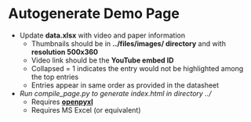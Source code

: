 # Autogenerate Demo Page  

+ Update **data.xlsx** with video and paper information
  + Thumbnails should be in **../files/images/ directory** and with **resolution 500x360**
  + Video link should be the **YouTube embed ID**
  + Collapsed = 1 indicates the entry would not be highlighted among the top entries  
  + Entries appear in same order as provided in the datasheet
+ *Run compile_page.py to generate index.html in directory ../*
  + Requires [**openpyxl**](https://openpyxl.readthedocs.io/en/stable/)
  + Requires MS Excel (or equivalent)